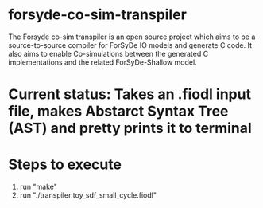 # forsyde-co-sim-transpiler
The Forsyde co-sim transpiler is an open source project which aims to be a source-to-source compiler for ForSyDe IO models and generate C code. It also aims to enable Co-simulations between the generated C implementations and the related ForSyDe-Shallow model. 

# Current status: Takes an .fiodl input file, makes Abstarct Syntax Tree (AST) and pretty prints it to terminal

# Steps to execute
1. run "make"
2. run "./transpiler toy_sdf_small_cycle.fiodl"